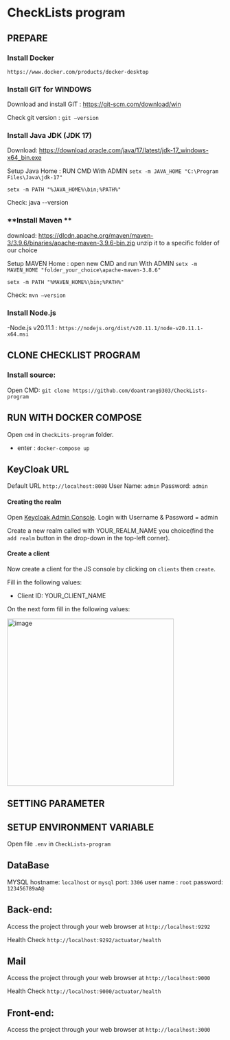 # CheckLists program

## PREPARE

### **Install Docker**
`https://www.docker.com/products/docker-desktop`


### **Install GIT for WINDOWS**
 Download and install GIT : https://git-scm.com/download/win
 
 Check git version : `git –version`
 
### **Install Java JDK (JDK 17)**
Download:  https://download.oracle.com/java/17/latest/jdk-17_windows-x64_bin.exe 

Setup Java Home : RUN CMD With ADMIN
 `setx -m JAVA_HOME "C:\Program Files\Java\jdk-17" `

 `setx -m PATH "%JAVA_HOME%\bin;%PATH%" `
 
Check: java --version

 ### **Install Maven **
download: https://dlcdn.apache.org/maven/maven-3/3.9.6/binaries/apache-maven-3.9.6-bin.zip
unzip it to a specific folder of our choice

Setup MAVEN Home : open new CMD and run With ADMIN
 `setx -m MAVEN_HOME "folder_your_choice\apache-maven-3.8.6" `

 `setx -m PATH "%MAVEN_HOME%\bin;%PATH%"`
 
Check: `mvn –version `

### **Install Node.js**
-Node.js v20.11.1 :  ` https://nodejs.org/dist/v20.11.1/node-v20.11.1-x64.msi `

## CLONE CHECKLIST PROGRAM 
### Install source: 
Open CMD: ` git clone https://github.com/doantrang9303/CheckLists-program `

## RUN WITH DOCKER COMPOSE
Open `cmd` in `CheckLits-program` folder.
- enter : `docker-compose up`

## KeyCloak URL
Default URL
 `http://localhost:8080`
User Name: `admin`
Password: `admin`
#### Creating the realm

Open [Keycloak Admin Console](http://localhost:8080/admin/). Login with Username & Password = admin

Create a new realm called with YOUR_REALM_NAME you choice(find the `add realm` button in the drop-down
in the top-left corner). 


#### Create a client

Now create a client for the JS console by clicking on `clients` then `create`.

Fill in the following values:

* Client ID: YOUR_CLIENT_NAME 

On the next form fill in the following values:

<img width="388" alt="image" src="https://github.com/doantrang9303/CheckLists-program/assets/133722717/e9583a1d-4af5-4a2a-a788-d9bc42707cc8">



## SETTING PARAMETER
## SETUP ENVIRONMENT VARIABLE
Open file `.env` in `CheckLists-program`


## DataBase
MYSQL
hostname: `localhost` or `mysql`
port: `3306`
user name : `root`
password: `123456789aA@`

## Back-end:

Access the project through your web browser at `http://localhost:9292`

Health Check `http://localhost:9292/actuator/health`
## Mail

Access the project through your web browser at `http://localhost:9000`

Health Check `http://localhost:9000/actuator/health`

## Front-end:  

Access the project through your web browser at `http://localhost:3000`


















